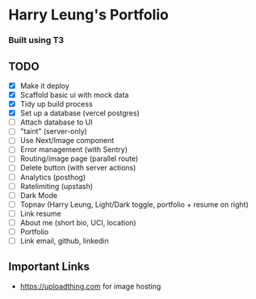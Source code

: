 # Harry Leung's Portfolio

### Built using T3

## TODO

- [x] Make it deploy
- [x] Scaffold basic ui with mock data
- [x] Tidy up build process
- [x] Set up a database (vercel postgres)
- [ ] Attach database to UI
- [ ] "taint" (server-only)
- [ ] Use Next/Image component
- [ ] Error management (with Sentry)
- [ ] Routing/image page (parallel route)
- [ ] Delete button (with server actions)
- [ ] Analytics (posthog)
- [ ] Ratelimiting (upstash)
- [ ] Dark Mode
- [ ] Topnav (Harry Leung, Light/Dark toggle, portfolio + resume on right)
- [ ] Link resume
- [ ] About me (short bio, UCI, location)
- [ ] Portfolio
- [ ] Link email, github, linkedin 

## Important Links

- https://uploadthing.com for image hosting